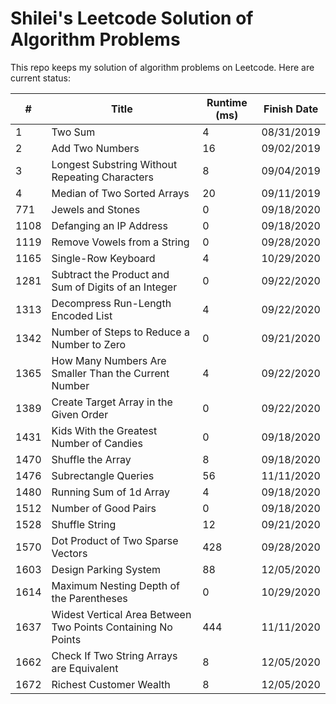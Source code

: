 # Shilei's Leetcode Solution of Algorithm Problems
This repo keeps my solution of algorithm problems on Leetcode. Here are current
status:

|#|Title|Runtime (ms)|Finish Date|
|-|-----|------------|-----------|
|1|Two Sum|4|08/31/2019|
|2|Add Two Numbers|16|09/02/2019|
|3|Longest Substring Without Repeating Characters|8|09/04/2019|
|4|Median of Two Sorted Arrays|20|09/11/2019|
|771|Jewels and Stones|0|09/18/2020|
|1108|Defanging an IP Address|0|09/18/2020|
|1119|Remove Vowels from a String|0|09/28/2020|
|1165|Single-Row Keyboard|4|10/29/2020|
|1281|Subtract the Product and Sum of Digits of an Integer|0|09/22/2020|
|1313|Decompress Run-Length Encoded List|4|09/22/2020|
|1342|Number of Steps to Reduce a Number to Zero|0|09/21/2020|
|1365|How Many Numbers Are Smaller Than the Current Number|4|09/22/2020|
|1389|Create Target Array in the Given Order|0|09/22/2020|
|1431|Kids With the Greatest Number of Candies|0|09/18/2020|
|1470|Shuffle the Array|8|09/18/2020|
|1476|Subrectangle Queries|56|11/11/2020|
|1480|Running Sum of 1d Array|4|09/18/2020|
|1512|Number of Good Pairs|0|09/18/2020|
|1528|Shuffle String|12|09/21/2020|
|1570|Dot Product of Two Sparse Vectors|428|09/28/2020|
|1603|Design Parking System|88|12/05/2020|
|1614|Maximum Nesting Depth of the Parentheses|0|10/29/2020|
|1637|Widest Vertical Area Between Two Points Containing No Points|444|11/11/2020|
|1662|Check If Two String Arrays are Equivalent|8|12/05/2020|
|1672|Richest Customer Wealth|8|12/05/2020|
